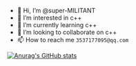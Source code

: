 - 👋 Hi, I’m @super-MILITANT
- 👀 I’m interested in c++
- 🌱 I’m currently learning c++
- 💞️ I’m looking to collaborate on c++
- 📫 How to reach me `3537177095@qq.com`

<!---
super-yjt/super-yjt is a ✨ special ✨ repository because its `README.md` (this file) appears on your GitHub profile.
You can click the Preview link to take a look at your changes.
--->
[![Anurag's GitHub stats](https://github-readme-stats.vercel.app/api?username=super-yjt)](https://github.com/anuraghazra/github-readme-stats)
